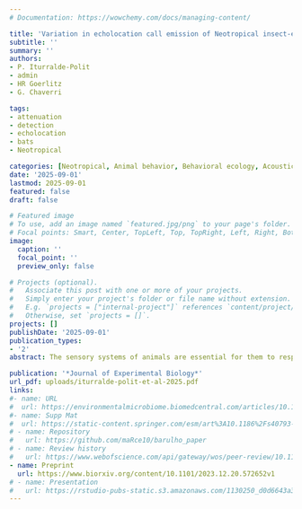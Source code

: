 ```yaml
---
# Documentation: https://wowchemy.com/docs/managing-content/

title: 'Variation in echolocation call emission of Neotropical insect-eating bats in response to shifting ambient temperatures'
subtitle: ''
summary: ''
authors:
- P. Iturralde-Polit 
- admin
- HR Goerlitz
- G. Chaverri

tags:
- attenuation
- detection
- echolocation
- bats
- Neotropical

categories: [Neotropical, Animal behavior, Behavioral ecology, Acoustic communication, Bats]
date: '2025-09-01'
lastmod: 2025-09-01
featured: false
draft: false

# Featured image
# To use, add an image named `featured.jpg/png` to your page's folder.
# Focal points: Smart, Center, TopLeft, Top, TopRight, Left, Right, BottomLeft, Bottom, BottomRight.
image:
  caption: ''
  focal_point: ''
  preview_only: false

# Projects (optional).
#   Associate this post with one or more of your projects.
#   Simply enter your project's folder or file name without extension.
#   E.g. `projects = ["internal-project"]` references `content/project/deep-learning/index.md`.
#   Otherwise, set `projects = []`.
projects: []
publishDate: '2025-09-01'
publication_types: 
- '2'
abstract: The sensory systems of animals are essential for them to respond to environmental cues and signals. However, their functionality might be altered by climate change. Most bats, for example, rely on acoustic signal emission to acquire food, but their high-frequency echolocation calls are strongly attenuated in the air. Attenuation in air changes with changing weather conditions, which can lead to shifts in echo-based prey detection distance. However, bats adjust call parameters to the task and environment, and this behavioural plasticity may also help them to counteract potential increases in sound attenuation to keep echo detectability constant. We explored this ability in a community of insectivorous bats in a montane forest of Costa Rica. We recorded bat echolocation calls in response to experimentally increased temperatures, simulating intermediate and arguably realistic projected climate change scenarios. We calculated atmospheric attenuation and detection distance for each temperature and echolocation call. We found some changes in source level and call duration, yet not in peak frequency, and responses were not consistent across species with increasing atmospheric attenuation. This might be explained by several non-mutually exclusive reasons, including that the experimental increase in temperature and change of atmospheric attenuation were not sufficient to affect close-range prey detection. Ultimately, this study contributes to our understanding of sensory system adaptation under the pressure imposed by climate change.

publication: '*Journal of Experimental Biology*'
url_pdf: uploads/iturralde-polit-et-al-2025.pdf
links:
#- name: URL
#  url: https://environmentalmicrobiome.biomedcentral.com/articles/10.1186/s40793-025-00757-8 
#- name: Supp Mat
#  url: https://static-content.springer.com/esm/art%3A10.1186%2Fs40793-025-00757-8/MediaObjects/40793_2025_757_MOESM1_ESM.docx
# - name: Repository
#   url: https://github.com/maRce10/barulho_paper
# - name: Review history
#   url: https://www.webofscience.com/api/gateway/wos/peer-review/10.1111/2041-210X.14481
- name: Preprint
  url: https://www.biorxiv.org/content/10.1101/2023.12.20.572652v1
# - name: Presentation
#   url: https://rstudio-pubs-static.s3.amazonaws.com/1130250_d0d6643a30754e408155ab07f2e7bd07.html
---
```

